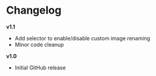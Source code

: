 # Changelog

**v1.1**
- Add selector to enable/disable custom image renaming
- Minor code cleanup

**v1.0**
- Initial GitHub release